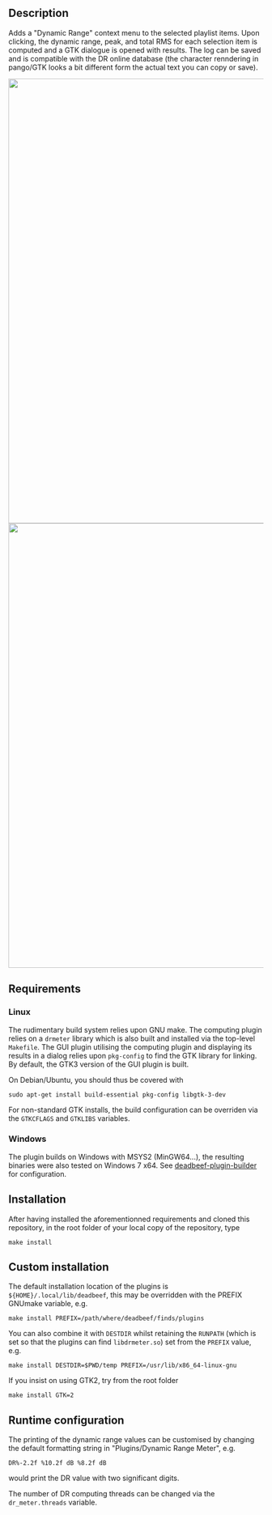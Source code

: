 ## Description
Adds a "Dynamic Range" context menu to the selected playlist items. Upon
clicking, the dynamic range, peak, and total RMS for each selection item is
computed and a GTK dialogue is opened with results. The log can be saved and is
compatible with the DR online database (the character renndering in pango/GTK
looks a bit different form the actual text you can copy or save).

<img src="https://i.postimg.cc/d0rprMM0/linux.png" width="879">
<img src="https://i.postimg.cc/Qtbz3b8b/windows7.png" width="879">

## Requirements
### Linux
The rudimentary build system relies upon GNU make. The computing plugin relies
on a `drmeter` library which is also built and installed via the top-level
`Makefile`. The GUI plugin utilising the computing plugin and displaying its
results in a dialog relies upon `pkg-config` to find the GTK library for
linking. By default, the GTK3 version of the GUI plugin is built.

On Debian/Ubuntu, you should thus be covered with
```
sudo apt-get install build-essential pkg-config libgtk-3-dev
```
For non-standard GTK installs, the build configuration can be overriden via the
`GTKCFLAGS` and `GTKLIBS` variables.

### Windows
The plugin builds on Windows with MSYS2 (MinGW64...), the resulting binaries
were also tested on Windows 7 x64. See
[deadbeef-plugin-builder](https://github.com/DeaDBeeF-Player/deadbeef-plugin-builder)
for configuration.

## Installation
After having installed the aforementionned requirements and cloned this
repository, in the root folder of your local copy of the repository, type
```
make install
```

## Custom installation
The default installation location of the plugins is
`${HOME}/.local/lib/deadbeef`, this may be overridden with the PREFIX GNUmake
variable, e.g.
```
make install PREFIX=/path/where/deadbeef/finds/plugins
```
You can also combine it with `DESTDIR` whilst retaining the `RUNPATH` (which is set
so that the plugins can find `libdrmeter.so`) set from the `PREFIX` value, e.g.
```
make install DESTDIR=$PWD/temp PREFIX=/usr/lib/x86_64-linux-gnu
```
If you insist on using GTK2, try from the root folder
```
make install GTK=2
```

## Runtime configuration
The printing of the dynamic range values can be customised by changing the default
formatting string in "Plugins/Dynamic Range Meter", e.g.
```
DR%-2.2f %10.2f dB %8.2f dB
```
would print the DR value with two significant digits.

The number of DR computing threads can be changed via the `dr_meter.threads` variable.
